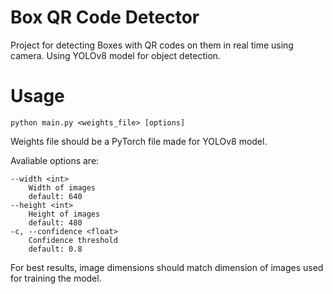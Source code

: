 # Box QR Code Detector

Project for detecting Boxes with QR codes on them in real time using camera. Using YOLOv8 model for object detection.

# Usage

```
python main.py <weights_file> [options]
```

Weights file should be a PyTorch file made for YOLOv8 model.

Avaliable options are:
```
--width <int>
    Width of images
    default: 640
--height <int>
    Height of images
    default: 480
-c, --confidence <float>
    Confidence threshold
    default: 0.8
```

For best results, image dimensions should match dimension of images used for training the model.

